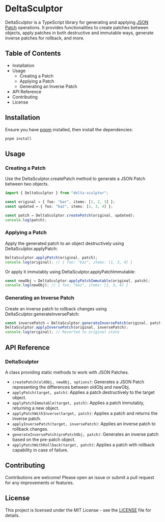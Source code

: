 # DeltaSculptor

DeltaSculptor is a TypeScript library for generating and applying [JSON Patch](https://www.rfc-editor.org/rfc/rfc6902) operations. It provides functionalities to create patches between objects, apply patches in both destructive and immutable ways, generate inverse patches for rollback, and more.

## Table of Contents

- Installation
- Usage
  - Creating a Patch
  - Applying a Patch
  - Generating an Inverse Patch
- API Reference
- Contributing
- License

## Installation

Ensure you have [pnpm](https://pnpm.io/) installed, then install the dependencies:

```sh
pnpm install
```

## Usage

### Creating a Patch

Use the DeltaSculptor.createPatch method to generate a JSON Patch between two objects.

```ts
import { DeltaSculptor } from "delta-sculptor";

const original = { foo: "bar", items: [1, 2, 3] };
const updated = { foo: "baz", items: [1, 3, 4] };

const patch = DeltaSculptor.createPatch(original, updated);
console.log(patch);
```

### Applying a Patch

Apply the generated patch to an object destructively using DeltaSculptor.applyPatch:

```ts
DeltaSculptor.applyPatch(original, patch);
console.log(original); // { foo: "baz", items: [1, 3, 4] }
```

Or apply it immutably using DeltaSculptor.applyPatchImmutable:

```ts
const newObj = DeltaSculptor.applyPatchImmutable(original, patch);
console.log(newObj); // { foo: "baz", items: [1, 3, 4] }
```

### Generating an Inverse Patch

Create an inverse patch to rollback changes using DeltaSculptor.generateInversePatch:

```ts
const inversePatch = DeltaSculptor.generateInversePatch(original, patch);
DeltaSculptor.applyInversePatch(original, inversePatch);
console.log(original); // Reverted to original state
```

## API Reference

### DeltaSculptor

A class providing static methods to work with JSON Patches.

- `createPatch(oldObj, newObj, options?`: Generates a JSON Patch representing the differences between oldObj and newObj.
- `applyPatch(target, patch)`: Applies a patch destructively to the target object.
- `applyPatchImmutable(target, patch)`: Applies a patch immutably, returning a new object.
- `applyPatchWithInverse(target, patch)`: Applies a patch and returns the inverse patch.
- `applyInversePatch(target, inversePatch)`: Applies an inverse patch to rollback changes.
- `generateInversePatch(prePatchObj, patch)`: Generates an inverse patch based on the pre-patch object.
- `applyPatchWithRollback(target, patch)`: Applies a patch with rollback capability in case of failure.

## Contributing

Contributions are welcome! Please open an issue or submit a pull request for any improvements or features.

## License

This project is licensed under the MIT License - see the [LICENSE](LICENSE) file for details.
